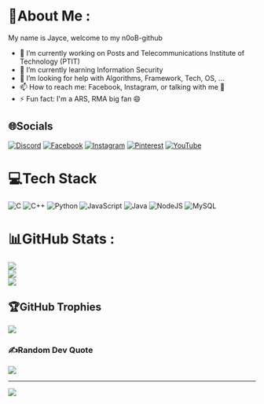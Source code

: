 # 💫About Me :
My name is Jayce, welcome to my n0oB-github

- 🔭 I’m currently working on Posts and Telecommunications Institute of Technology (PTIT)
- 🌱 I’m currently learning Information Security
- 🤔 I’m looking for help with Algorithms, Framework, Tech, OS, ...
- 📫 How to reach me: Facebook, Instagram, or talking with me 👯
- ⚡ Fun fact: I'm a ARS, RMA big fan 😄

## 🌐Socials
[![Discord](https://img.shields.io/badge/Discord-%237289DA.svg?logo=discord&logoColor=white)](htttps://discord.gg/JD) [![Facebook](https://img.shields.io/badge/Facebook-%231877F2.svg?logo=Facebook&logoColor=white)](https://facebook.com/https://www.facebook.com/taidd.ptit.edu.vn) [![Instagram](https://img.shields.io/badge/Instagram-%23E4405F.svg?logo=Instagram&logoColor=white)](https://instagram.com/https://www.instagram.com/ductai.cpp/) [![Pinterest](https://img.shields.io/badge/Pinterest-%23E60023.svg?logo=Pinterest&logoColor=white)](https://pinterest.com/https://www.pinterest.com/Jaylation/) [![YouTube](https://img.shields.io/badge/YouTube-%23FF0000.svg?logo=YouTube&logoColor=white)](https://youtube.com/c/https://www.youtube.com/channel/UCd_XYos4woFeAgdh_UGWPkQ) 

# 💻Tech Stack
![C](https://img.shields.io/badge/c-%2300599C.svg?style=for-the-badge&logo=c&logoColor=white) ![C++](https://img.shields.io/badge/c++-%2300599C.svg?style=for-the-badge&logo=c%2B%2B&logoColor=white) ![Python](https://img.shields.io/badge/python-3670A0?style=for-the-badge&logo=python&logoColor=ffdd54) ![JavaScript](https://img.shields.io/badge/javascript-%23323330.svg?style=for-the-badge&logo=javascript&logoColor=%23F7DF1E) ![Java](https://img.shields.io/badge/java-%23ED8B00.svg?style=for-the-badge&logo=java&logoColor=white) ![NodeJS](https://img.shields.io/badge/node.js-6DA55F?style=for-the-badge&logo=node.js&logoColor=white) ![MySQL](https://img.shields.io/badge/mysql-%2300f.svg?style=for-the-badge&logo=mysql&logoColor=white)
# 📊GitHub Stats :
![](https://github-readme-stats.vercel.app/api?username=JayceDang&theme=default&hide_border=true&include_all_commits=true&count_private=true)<br/>
![](https://github-readme-streak-stats.herokuapp.com/?user=JayceDang&theme=default&hide_border=true)<br/>
![](https://github-readme-stats.vercel.app/api/top-langs/?username=JayceDang&theme=default&hide_border=true&include_all_commits=true&count_private=true&layout=compact)

## 🏆GitHub Trophies
![](https://github-trophies.vercel.app/?username=JayceDang&theme=discord&no-frame=false&no-bg=true&margin-w=4)

### ✍️Random Dev Quote
![](https://quotes-github-readme.vercel.app/api?type=horizontal&theme=light)

---
[![](https://visitcount.itsvg.in/api?id=JayceDang&icon=0&color=0)](https://visitcount.itsvg.in)
